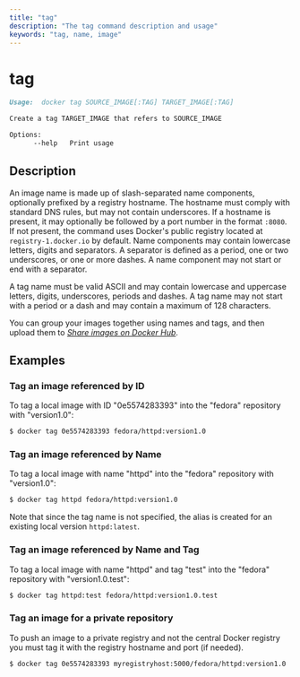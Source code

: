 ```yaml
---
title: "tag"
description: "The tag command description and usage"
keywords: "tag, name, image"
---
```


# tag

```markdown
Usage:  docker tag SOURCE_IMAGE[:TAG] TARGET_IMAGE[:TAG]

Create a tag TARGET_IMAGE that refers to SOURCE_IMAGE

Options:
      --help   Print usage
```

## Description

An image name is made up of slash-separated name components, optionally prefixed
by a registry hostname. The hostname must comply with standard DNS rules, but
may not contain underscores. If a hostname is present, it may optionally be
followed by a port number in the format `:8080`. If not present, the command
uses Docker's public registry located at `registry-1.docker.io` by default. Name
components may contain lowercase letters, digits and separators. A separator
is defined as a period, one or two underscores, or one or more dashes. A name
component may not start or end with a separator.

A tag name must be valid ASCII and may contain lowercase and uppercase letters,
digits, underscores, periods and dashes. A tag name may not start with a
period or a dash and may contain a maximum of 128 characters.

You can group your images together using names and tags, and then upload them
to [*Share images on Docker Hub*](https://docs.docker.com/get-started/part3/).

## Examples

### Tag an image referenced by ID

To tag a local image with ID "0e5574283393" into the "fedora" repository with
"version1.0":

```bash
$ docker tag 0e5574283393 fedora/httpd:version1.0
```

### Tag an image referenced by Name

To tag a local image with name "httpd" into the "fedora" repository with
"version1.0":

```bash
$ docker tag httpd fedora/httpd:version1.0
```

Note that since the tag name is not specified, the alias is created for an
existing local version `httpd:latest`.

### Tag an image referenced by Name and Tag

To tag a local image with name "httpd" and tag "test" into the "fedora"
repository with "version1.0.test":

```bash
$ docker tag httpd:test fedora/httpd:version1.0.test
```

### Tag an image for a private repository

To push an image to a private registry and not the central Docker
registry you must tag it with the registry hostname and port (if needed).

```bash
$ docker tag 0e5574283393 myregistryhost:5000/fedora/httpd:version1.0
```
